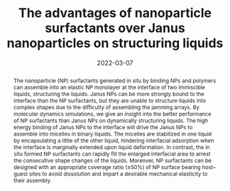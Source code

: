 ---
title: "The advantages of nanoparticle surfactants over Janus nanoparticles on structuring liquids"
authors:
- You-Liang Zhu
- Dapeng Wang
- Jun-Lei Guan
- Zhao-Yan Sun
- Zhongyuan Lu
date: "2022-03-07"
doi: "10.1039/D1NR06713C"
publication_types: ["期刊文章"]
publication: "Nanoscale"
publication_short: "Nanoscale"
abstract: "
<!--more-->
The nanoparticle (NP) surfactants generated in situ by binding  NPs and polymers can assemble into an elastic NP monolayer at the  interface of two immiscible liquids, structuring the liquids. Janus NPs  can be more strongly bound to the interface than the NP surfactants, but  they are unable to structure liquids into complex shapes due to the  difficulty of assembling the jamming arrays. By molecular dynamics  simulations, we give an insight into the better performance of NP  surfactants than Janus NPs on dynamically structuring liquids. The high  energy binding of Janus NPs to the interface will drive the Janus NPs to  assemble into micelles in binary liquids. The micelles are stabilized  in one liquid by encapsulating a little of the other liquid, hindering  interfacial adsorption when the interface is marginally extended upon  liquid deformation. In contrast, the in situ formed NP surfactants can  rapidly fill the enlarged interfacial area to arrest the consecutive  shape changes of the liquids. Moreover, NP surfactants can be designed  with an appropriate coverage ratio (≤50%) of NP surface bearing  host–guest sites to avoid dissolution and impart a desirable mechanical  elasticity to their assembly."
url_pdf: "https://pubs.rsc.org/en/content/articlelanding/2022/nr/d1nr06713c"
---